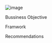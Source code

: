 ![image](https://github.com/user-attachments/assets/5fae353a-0414-41da-8ee1-7a279ef45a3b)

Bussiness Objective

Framwork 

Recommendations 
